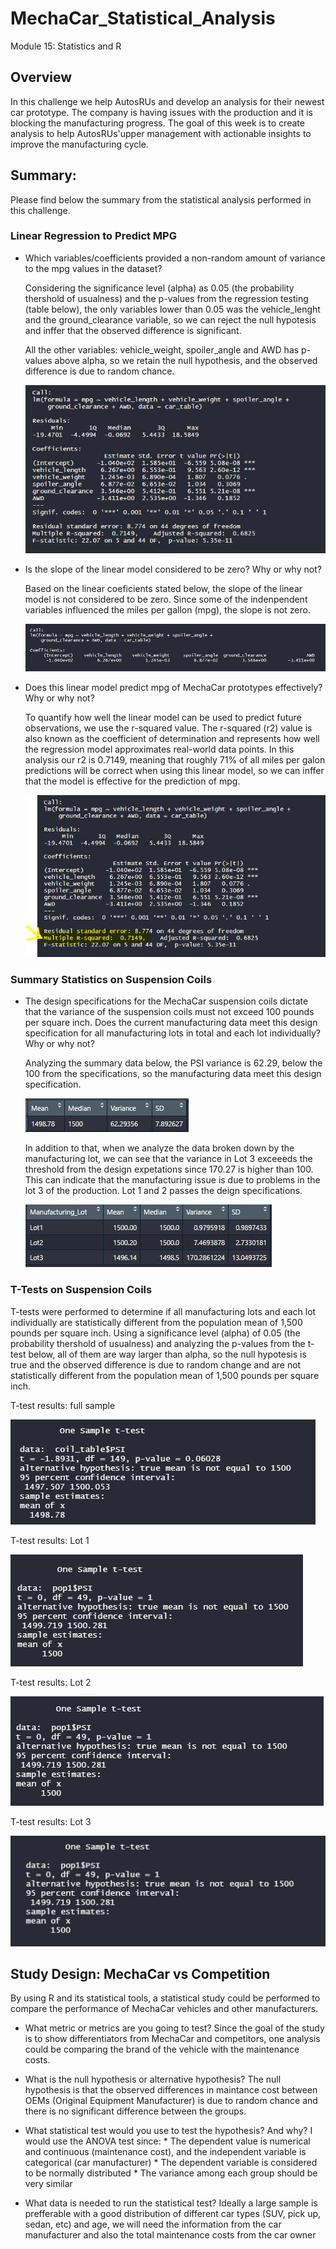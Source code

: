 # MechaCar_Statistical_Analysis
Module 15: Statistics and R

## Overview
In this challenge we help AutosRUs and develop an analysis for their newest car prototype. The company is having issues with the production and it is blocking the manufacturing progress. 
The goal of this week is to create analysis to help AutosRUs'upper management with actionable insights to improve the manufacturing cycle. 

## Summary:
Please find below the summary from the statistical analysis performed in this challenge. 

### Linear Regression to Predict MPG
 
* Which variables/coefficients provided a non-random amount of variance to the mpg values in the dataset?
    
    Considering the significance level (alpha) as 0.05 (the probability thershold of usualness) and the p-values from the regression testing (table below), the only variables lower than 0.05 was the vehicle_lenght and the ground_clearance variable, so we can reject the null hypotesis and inffer that the observed difference is significant.

    All the other variables: vehicle_weight, spoiler_angle and AWD has p-values above alpha, so we retain the null hypothesis, and the observed difference is due to random chance. 

    ![ScreenShot](https://github.com/liviamiyabara/MechaCar_Statistical_Analysis/blob/main/Resources/linear_regression_summary_stats.JPG)

* Is the slope of the linear model considered to be zero? Why or why not?

    Based on the linear coeficients stated below, the slope of the linear model is not considered to be zero. Since some of the indenpendent variables influenced the miles per gallon (mpg), the slope is not zero.

    ![ScreenShot](https://github.com/liviamiyabara/MechaCar_Statistical_Analysis/blob/main/Resources/linear_regression.JPG)

* Does this linear model predict mpg of MechaCar prototypes effectively? Why or why not?

    To quantify how well the linear model can be used to predict future observations, we use the r-squared value. The r-squared (r2) value is also known as the coefficient of determination and represents how well the regression model approximates real-world data points. In this analysis our r2 is 0.7149, meaning that roughly 71% of all miles per galon predictions will be correct when using this linear model, so we can inffer that the model is effective for the prediction of mpg. 

    ![ScreenShot](https://github.com/liviamiyabara/MechaCar_Statistical_Analysis/blob/main/Resources/linear_regression_summary_stats_r2.JPG)

### Summary Statistics on Suspension Coils

* The design specifications for the MechaCar suspension coils dictate that the variance of the suspension coils must not exceed 100 pounds per square inch. Does the current manufacturing data meet this design specification for all manufacturing lots in total and each lot individually? Why or why not?

    Analyzing the summary data below, the PSI variance is 62.29, below the 100 from the specifications, so the manufacturing data meet this design specification.

    ![ScreenShot](https://github.com/liviamiyabara/MechaCar_Statistical_Analysis/blob/main/Resources/total_summary.JPG)

    In addition to that, when we analyze the data broken down by the manufacturing lot, we can see that the variance in Lot 3 exceeeds the threshold from the design expetations since 170.27 is higher than 100. 
    This can indicate that the manufacturing issue is due to problems in the lot 3 of the production. Lot 1 and 2 passes the deign specifications. 

    ![ScreenShot](https://github.com/liviamiyabara/MechaCar_Statistical_Analysis/blob/main/Resources/lot_summary.JPG)
    
### T-Tests on Suspension Coils

T-tests were performed to determine if all manufacturing lots and each lot individually are statistically different from the population mean of 1,500 pounds per square inch.
Using a significance level (alpha) of 0.05 (the probability thershold of usualness) and analyzing the p-values from the t-test below, all of them are way larger than alpha, so the null hypotesis is true and the observed difference is due to random change and are not statistically different from the population mean of 1,500 pounds per square inch.

T-test results: full sample

![ScreenShot](https://github.com/liviamiyabara/MechaCar_Statistical_Analysis/blob/main/Resources/t_test_full_sample.JPG)

T-test results: Lot 1

![ScreenShot](https://github.com/liviamiyabara/MechaCar_Statistical_Analysis/blob/main/Resources/t_test_lot1.JPG)

T-test results: Lot 2

![ScreenShot](https://github.com/liviamiyabara/MechaCar_Statistical_Analysis/blob/main/Resources/t_test_lot2.JPG)

T-test results: Lot 3

![ScreenShot](https://github.com/liviamiyabara/MechaCar_Statistical_Analysis/blob/main/Resources/t_test_lot3.JPG)

## Study Design: MechaCar vs Competition

By using R and its statistical tools, a statistical study could be performed to compare the performance of MechaCar vehicles and other manufacturers. 

* What metric or metrics are you going to test?
    Since the goal of the study is to show differentiators from MechaCar and competitors, one analysis could be comparing the brand of the vehicle with the maintenance costs.

* What is the null hypothesis or alternative hypothesis?
    The null hypothesis is that the observed differences in maintance cost between OEMs (Original Equipment Manufacturer) is due to random chance and there is no significant difference between the groups.

* What statistical test would you use to test the hypothesis? And why?
    I would use the ANOVA test since:
        * The dependent value is numerical and continuous (maintenance cost), and the independent variable is categorical (car manufacturer)
        * The dependent variable is considered to be normally distributed
        * The variance among each group should be very similar

* What data is needed to run the statistical test?
    Ideally a large sample is prefferable with a good distribution of different car types (SUV, pick up, sedan, etc) and age, we will need the information from the car manufacturer and also the total maintenance costs from the car owner 